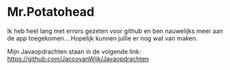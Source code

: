 
# Mr.Potatohead

Ik heb heel lang met errors gezeten voor github en ben nauwelijks meer aan de app toegekomen... Hopelijk kunnen jullie er nog wat van maken.

Mijn Javaopdrachten staan in de volgende link:
https://github.com/JaccovanWijk/Javaopdrachten
